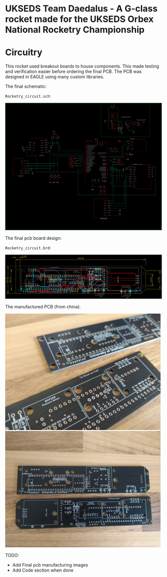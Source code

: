 # UKSEDS Team Daedalus - A G-class rocket made for the UKSEDS Orbex National Rocketry Championship

# Circuitry
This rocket used breakout boards to house components. This made testing and verification easier before ordering the final PCB. The PCB was designed in EAGLE using many custom libraries. 

The final schematic:

`Rocketry_circuit.sch`:

<img src = https://github.com/robosam2003/UKSEDS_Daedalus/blob/main/resources/schProduction.png >


The final pcb board design:

`Rocketry_circuit.brd`:

<img src = https://github.com/robosam2003/UKSEDS_Daedalus/blob/main/resources/brdProduction.png>


The manufactured PCB (from china):   

<img src = https://github.com/robosam2003/UKSEDS_Daedalus/blob/main/resources/nakedBoard1.jpg width = 500> <img src = https://github.com/robosam2003/UKSEDS_Daedalus/blob/main/resources/nakedBoard2.jpg width = 500>

TODO: 
- Add Final pcb manufacturing images
- Add Code section when done 

